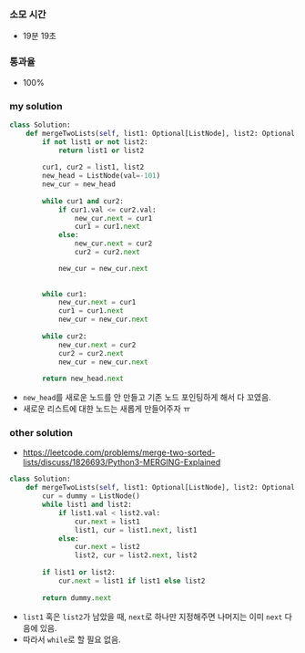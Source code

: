 ### 소모 시간
- 19분 19초

### 통과율
- 100%

### my solution
```python
class Solution:
    def mergeTwoLists(self, list1: Optional[ListNode], list2: Optional[ListNode]) -> Optional[ListNode]:
        if not list1 or not list2:
            return list1 or list2
        
        cur1, cur2 = list1, list2
        new_head = ListNode(val=-101)
        new_cur = new_head
        
        while cur1 and cur2:
            if cur1.val <= cur2.val:
                new_cur.next = cur1
                cur1 = cur1.next
            else:
                new_cur.next = cur2
                cur2 = cur2.next

            new_cur = new_cur.next
        
        
        while cur1:
            new_cur.next = cur1
            cur1 = cur1.next
            new_cur = new_cur.next
        
        while cur2:
            new_cur.next = cur2
            cur2 = cur2.next
            new_cur = new_cur.next
        
        return new_head.next
```
- `new_head`를 새로운 노드를 안 만들고 기존 노드 포인팅하게 해서 다 꼬였음.
- 새로운 리스트에 대한 노드는 새롭게 만들어주자 ㅠ

### other solution
- https://leetcode.com/problems/merge-two-sorted-lists/discuss/1826693/Python3-MERGING-Explained
```python
class Solution:
    def mergeTwoLists(self, list1: Optional[ListNode], list2: Optional[ListNode]) -> Optional[ListNode]:
        cur = dummy = ListNode()
        while list1 and list2:               
            if list1.val < list2.val:
                cur.next = list1
                list1, cur = list1.next, list1
            else:
                cur.next = list2
                list2, cur = list2.next, list2
                
        if list1 or list2:
            cur.next = list1 if list1 else list2
            
        return dummy.next
```
- `list1` 혹은 `list2`가 남았을 때, `next`로 하나만 지정해주면 나머지는 이미 `next` 다음에 있음.
- 따라서 `while`로 할 필요 없음.
